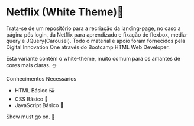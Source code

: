 # Netflix ​(Whi​te​ ​T​he​me​):movie_camera:

Trata-se de um repositório para a recriação da landing-page, no caso a página pós login, da Netflix para aprendizado e fixação de flexbox, media-query e JQuery(Carousel). Todo o material e apoio foram fornecidos pela Digital Innovation One através do Bootcamp HTML Web Developer.

Esta variante contém o white-theme, muito comum para os amantes de cores mais claras. :snowman:



Conhecimentos Necessários

- HTML Básico :framed_picture:
- CSS Básico :art:
- JavaScript Básico :pencil:



Show must go on. :rocket: